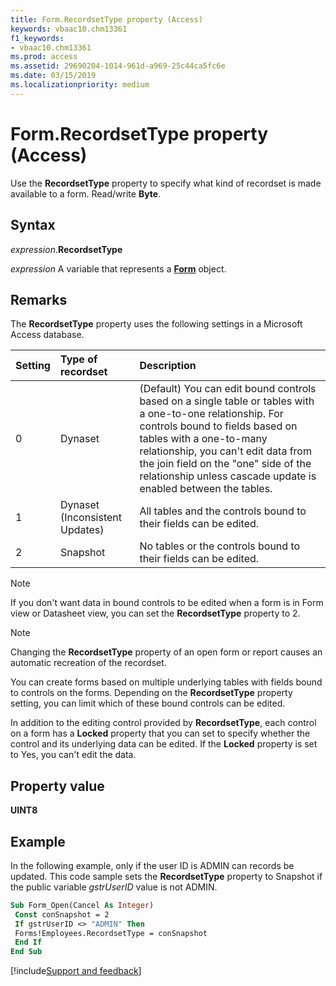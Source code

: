 ```yaml
---
title: Form.RecordsetType property (Access)
keywords: vbaac10.chm13361
f1_keywords:
- vbaac10.chm13361
ms.prod: access
ms.assetid: 29690204-1014-961d-a969-25c44ca5fc6e
ms.date: 03/15/2019
ms.localizationpriority: medium
---
```



# Form.RecordsetType property (Access)

Use the **RecordsetType** property to specify what kind of recordset is made available to a form. Read/write **Byte**.


## Syntax

_expression_.**RecordsetType**

_expression_ A variable that represents a **[Form](Access.Form.md)** object.


## Remarks

The **RecordsetType** property uses the following settings in a Microsoft Access database.

|Setting|Type of recordset|Description|
|:-----|:-----|:-----|
|0|Dynaset|(Default) You can edit bound controls based on a single table or tables with a one-to-one relationship. For controls bound to fields based on tables with a one-to-many relationship, you can't edit data from the join field on the "one" side of the relationship unless cascade update is enabled between the tables.|
|1|Dynaset (Inconsistent Updates)|All tables and the controls bound to their fields can be edited.|
|2|Snapshot|No tables or the controls bound to their fields can be edited.|

> [!NOTE] 
> If you don't want data in bound controls to be edited when a form is in Form view or Datasheet view, you can set the **RecordsetType** property to 2.

> [!NOTE] 
> Changing the **RecordsetType** property of an open form or report causes an automatic recreation of the recordset.

You can create forms based on multiple underlying tables with fields bound to controls on the forms. Depending on the **RecordsetType** property setting, you can limit which of these bound controls can be edited.

In addition to the editing control provided by **RecordsetType**, each control on a form has a **Locked** property that you can set to specify whether the control and its underlying data can be edited. If the **Locked** property is set to Yes, you can't edit the data.

## Property value

**UINT8**

## Example

In the following example, only if the user ID is ADMIN can records be updated. This code sample sets the **RecordsetType** property to Snapshot if the public variable _gstrUserID_ value is not ADMIN.

```vb
Sub Form_Open(Cancel As Integer) 
 Const conSnapshot = 2 
 If gstrUserID <> "ADMIN" Then 
 Forms!Employees.RecordsetType = conSnapshot 
 End If 
End Sub
```



[!include[Support and feedback](~/includes/feedback-boilerplate.md)]